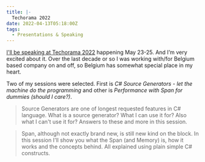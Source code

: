 ```yaml
---
title: |-
  Techorama 2022
date: 2022-04-13T05:18:00Z
tags:
  - Presentations & Speaking
---
```

[I'll be speaking at Techorama 2022][1] happening May 23-25. And I’m very excited about it. Over the last decade or so I was working with/for Belgium based company on and off, so Belgium has somewhat special place in my heart.

Two of my sessions were selected. First is _C# Source Generators - let the machine do the programming_ and other is _Performance with Span<T> for dummies (should I care?)_.

<!-- excerpt -->

> Source Generators are one of longest requested features in C# language. What is a source generator? What I can use it for? Also what I can't use it for? Answers to these and more in this session.

> Span<T>, although not exactly brand new, is still new kind on the block. In this session I'll show you what the Span<T> (and Memory<T>) is, how it works and the concepts behind. All explained using plain simple C# constructs. 

[1]: https://techorama.be/speakers/speaker/jiri-cincura/
